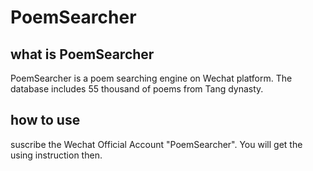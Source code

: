 # PoemSearcher
## what is PoemSearcher
PoemSearcher is a poem searching engine on Wechat platform. The database includes 55 thousand of poems from Tang dynasty.
## how to use
suscribe the Wechat Official Account "PoemSearcher". You will get the using instruction then.
